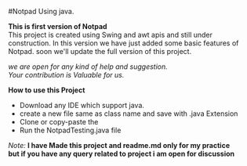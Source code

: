 #Notpad Using java.

**This is first version of Notpad**  
  This project is created using Swing and awt apis and still under construction.
  In this version we have just added some basic features of Notpad.
  soon we'll update the full version of this project.

  *we are open for any kind of help and suggestion.  
  Your contribution is Valuable for us.*

  **How to use this Project**  
  * Download any IDE which support java.  
  * create a new file same as class name and save with .java Extension  
  * Clone or copy-paste the
  * Run the NotpadTesting.java file  

  *Note:*  **I have Made this project and readme.md only for my practice  
    but if you have any query related to project i am open for discussion**
